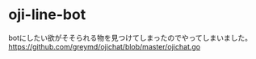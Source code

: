 # oji-line-bot

botにしたい欲がそそられる物を見つけてしまったのでやってしまいました。
https://github.com/greymd/ojichat/blob/master/ojichat.go
